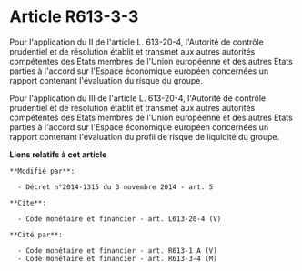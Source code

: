# Article R613-3-3

Pour l'application du II de l'article L. 613-20-4, l'Autorité de contrôle prudentiel et de résolution établit et transmet aux
autres autorités compétentes des Etats membres de l'Union européenne et des autres Etats parties à l'accord sur l'Espace
économique européen concernées un rapport contenant l'évaluation du risque du groupe. 

Pour l'application du III de l'article L. 613-20-4, l'Autorité de contrôle prudentiel et de résolution établit et transmet
aux autres autorités compétentes des Etats membres de l'Union européenne et des autres Etats parties à l'accord sur l'Espace
économique européen concernées un rapport contenant l'évaluation du profil de risque de liquidité du groupe.

**Liens relatifs à cet article**

	**Modifié par**:

	  - Décret n°2014-1315 du 3 novembre 2014 - art. 5

	**Cite**:

	  - Code monétaire et financier - art. L613-20-4 (V)

	**Cité par**:

	  - Code monétaire et financier - art. R613-1 A (V)
	  - Code monétaire et financier - art. R613-3-4 (M)
